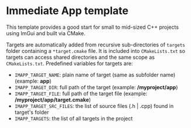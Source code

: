 # Immediate App template

This template provides a good start for small to mid-sized C++ projects using ImGui and built via CMake.

Targets are automatically added from recursive sub-directories of `targets` folder containing a `*target.cmake` file. It is included into `CMakeLists.txt` so targets can access shared directories and the same scope as `CMakeLists.txt`. Predefined variables for targets are:

* `IMAPP_TARGET_NAME`: plain name of target (same as subfolder name) (example: **app**)
* `IMAPP_TARGET_DIR`: full path of the target (example: **/myproject/app**)
* `IMAPP_TARGET_FILE`: full path of the target file  (example: **/myproject/app/target.cmake**)
* `IMAPP_TARGET_SRC_FILES`: the list of source files (.h | .cpp) found in target's folder
* `IMAPP_TARGETS`: the list of all targets in the project